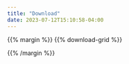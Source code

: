 ```yaml
---
title: "Download"
date: 2023-07-12T15:10:58-04:00
---
```

{{% margin %}}
{{% download-grid %}}

{{% /margin %}}